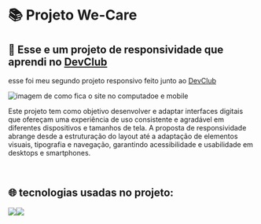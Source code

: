 <h1>📚 Projeto We-Care</h1>
<h2>📝 Esse e um projeto de responsividade que aprendi no <a href="https://rodolfomori.com.br/devclub">DevClub</a> </h2>
<p>esse foi meu segundo projeto responsivo feito junto ao <a href="https://rodolfomori.com.br/devclub">DevClub</a> </p>
<img src="https://sdmntprnortheu.oaiusercontent.com/files/00000000-fe28-61f4-aa2a-9476216e2a22/raw?se=2025-09-29T18%3A32%3A37Z&sp=r&sv=2024-08-04&sr=b&scid=7a0a1d31-6f61-5d8d-9c0c-bb2e5c44b833&skoid=5c72dd08-68ae-4091-b4e1-40ccec0693ae&sktid=a48cca56-e6da-484e-a814-9c849652bcb3&skt=2025-09-29T05%3A32%3A41Z&ske=2025-09-30T05%3A32%3A41Z&sks=b&skv=2024-08-04&sig=QEUSiQ/E5weORp3cKE7LomLfPiVh5s2uwS/Jmxc6vr4%3D" alt="imagem de como fica o site no computadoe e mobile"/> 
<br>
<p>Este projeto tem como objetivo desenvolver e adaptar interfaces digitais que ofereçam uma experiência de uso consistente e agradável em diferentes dispositivos e tamanhos de tela. A proposta de responsividade abrange desde a estruturação do layout até a adaptação de elementos visuais, tipografia e navegação, garantindo acessibilidade e usabilidade em desktops e smartphones.</p>
<br>

## 🌐 tecnologias usadas no projeto:
<img src="https://cdn-icons-png.flaticon.com/128/1216/1216733.png"><img src="https://cdn-icons-png.flaticon.com/128/732/732190.png">



